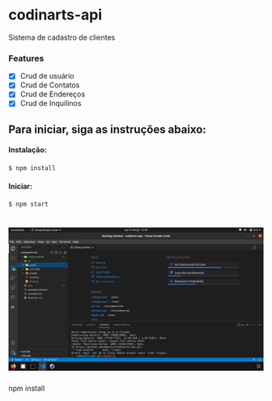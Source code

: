 # codinarts-api
Sistema de cadastro de clientes

### Features

- [x] Crud de usuário
- [x] Crud de Contatos
- [x] Crud de Endereços
- [x] Crud de Inquilinos

## Para iniciar, siga as instruções abaixo:

#### Instalação:
```
$ npm install
```
#### Iniciar:
```
$ npm start
```

<h1 align="center">
  <img alt="NextLevelWeek" title="#NextLevelWeek" src="./src/assets/banco.png" />
</h1>

npm install

